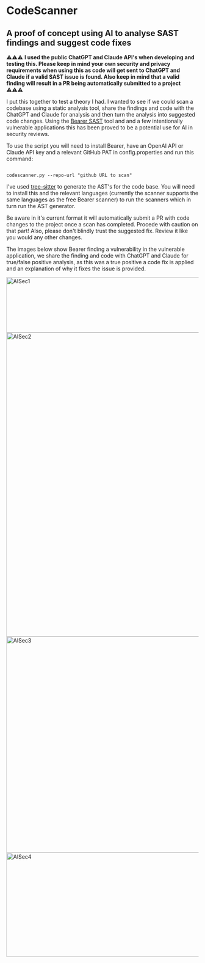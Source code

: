 # CodeScanner
## A proof of concept using AI to analyse SAST findings and suggest code fixes

⚠️⚠️⚠️ **I used the public ChatGPT and Claude API's when developing and testing this. Please keep in mind your own security and privacy requirements when using this as code will get sent to ChatGPT and Claude if a valid SAST issue is found. Also keep in mind that a valid finding will result in a PR being automatically submitted to a project** ⚠️⚠️⚠️

I put this together to test a theory I had. I wanted to see if we could scan a codebase using a static analysis tool, share the findings and code with the ChatGPT and Claude for analysis and then turn the analysis into suggested code changes. Using the [Bearer SAST](https://github.com/Bearer/bearer) tool and and a few intentionally vulnerable applications this has been proved to be a potential use for AI in security reviews. 

To use the script you will need to install Bearer, have an OpenAI API or Claude API key and a relevant GitHub PAT in config.properties and run this command:

```

codescanner.py --repo-url "github URL to scan"

```

I've used [tree-sitter](https://tree-sitter.github.io/tree-sitter/) to generate the AST's for the code base. You will need to install this and the relevant languages (currently the scanner supports the same languages as the free Bearer scanner) to run the scanners which in turn run the AST generator.  

Be aware in it's current format it will automatically submit a PR with code changes to the project once a scan has completed. Procede with caution on that part! Also, please don't blindly trust the suggested fix. Review it like you would any other changes.

The images below show Bearer finding a vulnerability in the vulnerable application, we share the finding and code with ChatGPT and Claude for true/false positive analysis, as this was a true positive a code fix is applied and an explanation of why it fixes the issue is provided. 

<img width="741" height="145" alt="AISec1" src="https://github.com/user-attachments/assets/2e473d64-e54a-454e-b9f8-75ab21b3c2c2" />
<img width="1566" height="797" alt="AISec2" src="https://github.com/user-attachments/assets/5365586e-7bed-447f-b5f9-fac00422b1b2" />
<img width="1528" height="567" alt="AISec3" src="https://github.com/user-attachments/assets/d31af47b-9490-4dbd-9af6-46a11296d231" />
<img width="1532" height="273" alt="AISec4" src="https://github.com/user-attachments/assets/017bcb6b-2537-4c77-9ab4-c5c5f963cddc" />
